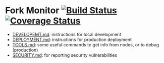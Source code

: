 # Fork Monitor [![Build Status](https://travis-ci.com/BitMEXResearch/forkmonitor.svg?branch=master)](https://travis-ci.com/BitMEXResearch/forkmonitor) [![Coverage Status](https://coveralls.io/repos/github/BitMEXResearch/forkmonitor/badge.svg?branch=master)](https://coveralls.io/github/BitMEXResearch/forkmonitor?branch=master)

* [DEVELOPEMT.md](DEVELOPEMT.md): instructions for local development
* [DEPLOYMENT.md](DEPLOYMENT.md): instructions for production deployment
* [TOOLS.md](TOOLS.md): some useful commands to get info from nodes, or to debug (production)
* [SECURITY.md](SECURITY.md): for reporting security vulnerabilities
